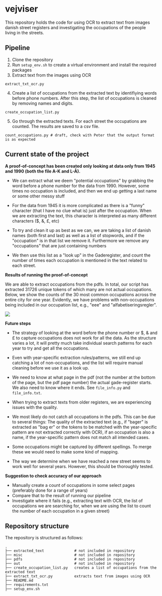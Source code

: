 # vejviser
This repository holds the code for using OCR to extract text from images danish street registers and investigating the occupations of the people living in the streets.

## Pipeline
1. Clone the repository
2. Run `setup_env.sh` to create a virtual environment and install the required packages
3. Extract text from the images using OCR 
```
extract_txt_ocr.py
```
4. Create a list of occupations from the extracted text by identifiying words before phone numbers. After this step, the list of occupations is cleaned by removing names and digits.
```
create_occupation_list.py
```
5. Go through the extracted texts. For each street the occupations are counted. The results are saved to a csv file.
```
count_occupations.py # draft, check with Peter that the output format is as expected
```

## Current state of the project
**A proof-of-concept has been created only looking at data only from 1945 and 1990 (both the file A-K and L-Å).**

* We can extract what we deem "potential occupations" by grabbing the word before a phone number for the data from 1990. However, some times no occupation is included, and then we end up getting a last name or some other messy stuff

* For the data from 1945 it is more complicated as there is a "funny" character (that I have no clue what is) just after the occupation. When we are extracting the text, this character is interpreted as many different characters ($, &, £, etc)

* To try and clean it up as best as we can, we are taking a list of danish names (both first and last) as well as a list of stopwords, and if the "occupation" is in that list we remove it. Furthermore we remove any "occupations" that are just containing numbers

* We then use this list as a "look up" in the Gaderegister, and count the number of times each occupation is mentioned in the text related to each street. 

**Results of running the proof-of-concept**

We are able to extract occupations from the pdfs. In total, our script has extracted 31726 unique tokens of which many are not actual occupations. Below, we show the counts of the 30 most common occupations across the entire city for one year. Evidently, we have problems with non-occupations being included in our occupation list, e.g., "eee" and "alfabetiseringsregler". 

![](out/plot.png)

**Future steps**
* The strategy of looking at the word before the phone number or $, & and £ to capture occupations does not work for all the data. As the structure varies a lot, it will pretty much take individual search patterns for each year to try and get all the occupations. 

* Even with year-specific extraction rules/patterns, we still end up catching a lot of non-occupations, and the list will require manual cleaning before we use it as a look up. 

* We need to know at what page in the pdf (not the number at the bottom of the page, but the pdf page number) the actual gade-register starts. We also need to know where it ends. See `file_info.py` and `file_info.txt`.

* When trying to extract texts from older registers, we are experiencing issues with the quality.

* We most likely do not catch all occupations in the pdfs. This can be due to several things: The quality of the extracted text (e.g., if "bager" is extracted as "bag er" or the tokens to be matched with the year-specific pattern are not extracted correctly with OCR), if an occupation is also a name, if the year-specific pattern does not match all intended cases.

* Some occupations might be captured by different spellings. To merge these we would need to make some kind of mapping. 

* The way we determine when we have reached a new street seems to work well for several years. However, this should be thoroughly tested. 


**Suggestion to check accuracy of our approach**
* Manually create a count of occupations in some select pages (preferably done for a range of years)
* Compare that to the result of running our pipeline
* Investigate where it fails (e.g., extracting text with OCR, the list of occupations we are searching for, when we are using the list to count the number of each occupation in a given street)



## Repository structure
The repository is structured as follows:
```
.
├── extracted_text              # not included in repository
├── misc                        # not included in repository
├── pdfs                        # not included in repository
├── out                         # not included in repository
├── create_occupation_list.py   creates a list of occupations from the extracted text
├── extract_txt_ocr.py          extracts text from images using OCR
├── README.md
├── requirements.txt
├── setup_env.sh

```